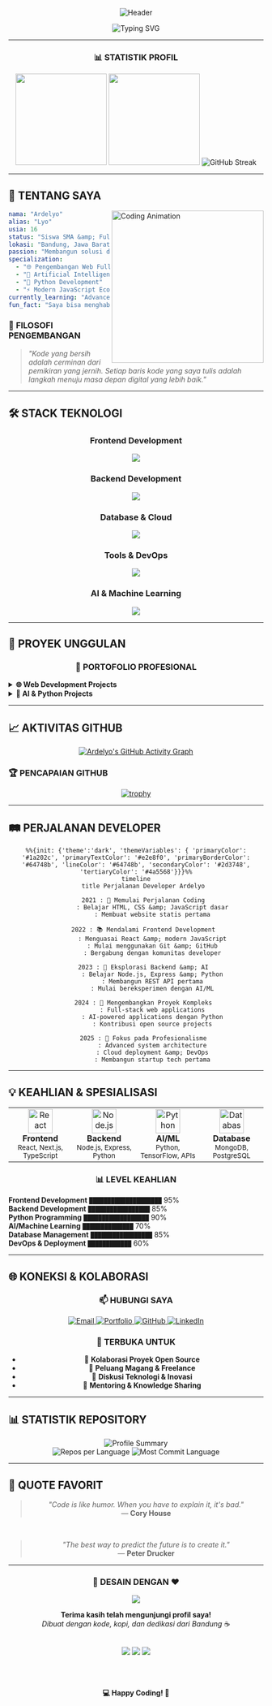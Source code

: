 
<div align="center">

![Header](https://capsule-render.vercel.app/api?type=waving&color=0%3A1a1a1a,100%3A2d3748&height=200&section=header&text=ARDELYO&fontSize=70&fontColor=ffffff&animation=fadeIn&fontAlignY=38&desc=Full-Stack%20Developer%20%26%20AI%20Enthusiast&descAlignY=60&descAlign=50)

<img src="https://readme-typing-svg.herokuapp.com?font=JetBrains+Mono&weight=600&size=28&duration=3000&pause=1000&color=E2E8F0&center=true&vCenter=true&multiline=true&repeat=false&width=600&height=100&lines=Hai%2C+Saya+Ardelyo+%F0%9F%91%8B;Pengembang+Web+Full-Stack;%26+Enthusiast+AI+dari+Indonesia" alt="Typing SVG" />

</div>

---

<div align="center">

### 📊 **STATISTIK PROFIL**

<img height="180em" src="https://github-readme-stats.vercel.app/api?username=ardelyo&show_icons=true&theme=github_dark&hide_border=true&count_private=true&bg_color=0d1117&title_color=e2e8f0&icon_color=64748b&text_color=94a3b8"/>
<img height="180em" src="https://github-readme-stats.vercel.app/api/top-langs/?username=ardelyo&layout=compact&theme=github_dark&hide_border=true&bg_color=0d1117&title_color=e2e8f0&text_color=94a3b8&card_width=300"/>

<img src="https://github-readme-streak-stats.herokuapp.com/?user=ardelyo&theme=dark&hide_border=true&background=0d1117&stroke=64748b&ring=e2e8f0&fire=e2e8f0&currStreakNum=e2e8f0&sideNums=94a3b8&currStreakLabel=64748b&sideLabels=64748b&dates=94a3b8" alt="GitHub Streak" />

</div>

---

## 🎯 **TENTANG SAYA**

<img align="right" alt="Coding Animation" width="300" src="https://raw.githubusercontent.com/abhisheknaiidu/abhisheknaiidu/master/code.gif">

```yaml
nama: "Ardelyo"
alias: "Lyo"
usia: 16
status: "Siswa SMA &amp; Full-Stack Developer"
lokasi: "Bandung, Jawa Barat 🇮🇩"
passion: "Membangun solusi digital yang elegan &amp; fungsional"
specialization: 
  - "🌐 Pengembangan Web Full-Stack"
  - "🤖 Artificial Intelligence"
  - "🐍 Python Development"
  - "⚡ Modern JavaScript Ecosystem"
currently_learning: "Advanced AI/ML &amp; Cloud Architecture"
fun_fact: "Saya bisa menghabiskan berjam-jam untuk menyempurnakan satu pixel! 🎨"
```

### 💭 **FILOSOFI PENGEMBANGAN**
> *"Kode yang bersih adalah cerminan dari pemikiran yang jernih. Setiap baris kode yang saya tulis adalah langkah menuju masa depan digital yang lebih baik."*

---

## 🛠️ **STACK TEKNOLOGI**

<div align="center">

### **Frontend Development**
<img src="https://skillicons.dev/icons?i=html,css,js,ts,react,nextjs,tailwind,sass&theme=dark" />

### **Backend Development**
<img src="https://skillicons.dev/icons?i=nodejs,express,python,flask,fastapi,php&theme=dark" />

### **Database & Cloud**
<img src="https://skillicons.dev/icons?i=mongodb,mysql,postgresql,redis,firebase,vercel&theme=dark" />

### **Tools & DevOps**
<img src="https://skillicons.dev/icons?i=git,github,vscode,figma,docker,linux&theme=dark" />

### **AI & Machine Learning**
<img src="https://skillicons.dev/icons?i=python,tensorflow,pytorch&theme=dark" />

</div>

---

## 🚀 **PROYEK UNGGULAN**

<div align="center">

### 💼 **PORTOFOLIO PROFESIONAL**

</div>

<!-- Proyek Web Development -->
<details>
<summary><b>🌐 Web Development Projects</b></summary>
<br>

<table>
<tr>
<td width="50%">

### 🎨 **Personal Portfolio V2**
[![Portfolio](https://github-readme-stats.vercel.app/api/pin/?username=ardelyo&repo=portfolio-v2&theme=github_dark&hide_border=true&bg_color=0d1117&title_color=e2e8f0&text_color=94a3b8&icon_color=64748b)](https://github.com/ardelyo/portfolio-v2)

**🎯 Deskripsi:**  
Website portfolio pribadi dengan desain modern dan performa optimal

**⚡ Teknologi:**
- Next.js 14 dengan App Router
- TypeScript untuk type safety
- Tailwind CSS untuk styling
- Framer Motion untuk animasi

**🌟 Fitur Utama:**
- ⚡ Loading time < 2 detik
- 📱 Fully responsive design
- 🎨 Dark/Light theme toggle
- 📊 Real-time GitHub stats integration

</td>
<td width="50%">

### 🛒 **E-Commerce API**
[![E-Commerce](https://github-readme-stats.vercel.app/api/pin/?username=ardelyo&repo=ecommerce-api&theme=github_dark&hide_border=true&bg_color=0d1117&title_color=e2e8f0&text_color=94a3b8&icon_color=64748b)](https://github.com/ardelyo/ecommerce-api)

**🎯 Deskripsi:**  
RESTful API lengkap untuk aplikasi e-commerce dengan fitur enterprise-grade

**⚡ Teknologi:**
- Node.js &amp; Express.js
- MongoDB dengan Mongoose
- JWT Authentication
- Redis untuk caching

**🌟 Fitur Utama:**
- 🔐 Authentication &amp; Authorization
- 💳 Payment gateway integration
- 📦 Inventory management
- 📊 Analytics dashboard

</td>
</tr>
</table>

</details>

<!-- Proyek AI & Python -->
<details>
<summary><b>🤖 AI & Python Projects</b></summary>
<br>

<table>
<tr>
<td width="50%">

### 🧠 **Deep Thought AI**
[![Deep Thought](https://github-readme-stats.vercel.app/api/pin/?username=ardelyo&repo=deep-thought-ai&theme=github_dark&hide_border=true&bg_color=0d1117&title_color=e2e8f0&text_color=94a3b8&icon_color=64748b)](https://github.com/ardelyo/deep-thought-ai)

**🎯 Deskripsi:**  
Sistem AI multi-agent canggih untuk pemecahan masalah kompleks

**⚡ Teknologi:**
- Python 3.11+
- Google Gemini API
- FastAPI untuk web interface
- SQLite untuk data persistence

**🌟 Fitur Utama:**
- 🧠 Multi-agent reasoning system
- 🔄 Iterative problem solving
- 📊 Real-time analysis dashboard
- 🎯 Context-aware responses

</td>
<td width="50%">

### 🗂️ **CodeX AI File Assistant**
[![CodeX](https://github-readme-stats.vercel.app/api/pin/?username=ardelyo&repo=CodeX-AI-File-Assistant&theme=github_dark&hide_border=true&bg_color=0d1117&title_color=e2e8f0&text_color=94a3b8&icon_color=64748b)](https://github.com/ardelyo/CodeX-AI-File-Assistant)

**🎯 Deskripsi:**  
AI-powered file management assistant dengan natural language processing

**⚡ Teknologi:**
- Python dengan Tkinter GUI
- OpenAI GPT API
- File system integration
- Natural Language Processing

**🌟 Fitur Utama:**
- 📁 Smart file organization
- 🔍 AI-powered search
- 🏷️ Automatic tagging
- 💬 Natural language commands

</td>
</tr>
</table>

</details>

---

## 📈 **AKTIVITAS GITHUB**

<div align="center">

[![Ardelyo's GitHub Activity Graph](https://github-readme-activity-graph.vercel.app/graph?username=ardelyo&theme=github-compact&hide_border=true&bg_color=0d1117&color=e2e8f0&line=64748b&point=e2e8f0&area=true&area_color=1a202c)](https://github.com/ardelyo)

</div>

### 🏆 **PENCAPAIAN GITHUB**

<div align="center">

[![trophy](https://github-profile-trophy.vercel.app/?username=ardelyo&theme=darkhub&no-frame=true&no-bg=true&margin-w=4&row=1)](https://github.com/ryo-ma/github-profile-trophy)

</div>

---

## 🛤️ **PERJALANAN DEVELOPER**

<div align="center">

```mermaid
%%{init: {'theme':'dark', 'themeVariables': { 'primaryColor': '#1a202c', 'primaryTextColor': '#e2e8f0', 'primaryBorderColor': '#64748b', 'lineColor': '#64748b', 'secondaryColor': '#2d3748', 'tertiaryColor': '#4a5568'}}}%%
timeline
    title Perjalanan Developer Ardelyo
    
    2021 : 🌱 Memulai Perjalanan Coding
         : Belajar HTML, CSS &amp; JavaScript dasar
         : Membuat website statis pertama
    
    2022 : 📚 Mendalami Frontend Development
         : Menguasai React &amp; modern JavaScript
         : Mulai menggunakan Git &amp; GitHub
         : Bergabung dengan komunitas developer
    
    2023 : 🚀 Eksplorasi Backend &amp; AI
         : Belajar Node.js, Express &amp; Python
         : Membangun REST API pertama
         : Mulai bereksperimen dengan AI/ML
    
    2024 : 💼 Mengembangkan Proyek Kompleks
         : Full-stack web applications
         : AI-powered applications dengan Python
         : Kontribusi open source projects
    
    2025 : 🎯 Fokus pada Profesionalisme
         : Advanced system architecture
         : Cloud deployment &amp; DevOps
         : Membangun startup tech pertama
```

</div>

---

## 💡 **KEAHLIAN & SPESIALISASI**

<div align="center">

<table>
<tr>
<td align="center" width="25%">
<img src="https://cdn.jsdelivr.net/gh/devicons/devicon/icons/react/react-original.svg" width="48" height="48" alt="React" />
<br><strong>Frontend</strong>
<br><sub>React, Next.js, TypeScript</sub>
</td>
<td align="center" width="25%">
<img src="https://cdn.jsdelivr.net/gh/devicons/devicon/icons/nodejs/nodejs-original.svg" width="48" height="48" alt="Node.js" />
<br><strong>Backend</strong>
<br><sub>Node.js, Express, Python</sub>
</td>
<td align="center" width="25%">
<img src="https://cdn.jsdelivr.net/gh/devicons/devicon/icons/python/python-original.svg" width="48" height="48" alt="Python" />
<br><strong>AI/ML</strong>
<br><sub>Python, TensorFlow, APIs</sub>
</td>
<td align="center" width="25%">
<img src="https://cdn.jsdelivr.net/gh/devicons/devicon/icons/mongodb/mongodb-original.svg" width="48" height="48" alt="Database" />
<br><strong>Database</strong>
<br><sub>MongoDB, PostgreSQL</sub>
</td>
</tr>
</table>

### 📊 **LEVEL KEAHLIAN**

<div align="left">

**Frontend Development** `████████████████████` 95%  
**Backend Development** `█████████████████` 85%  
**Python Programming** `██████████████████` 90%  
**AI/Machine Learning** `██████████████` 70%  
**Database Management** `█████████████████` 85%  
**DevOps &amp; Deployment** `████████████` 60%  

</div>

</div>

---

## 🌐 **KONEKSI & KOLABORASI**

<div align="center">

### 📫 **HUBUNGI SAYA**

<a href="mailto:tahubulatlio12@gmail.com">
  <img src="https://img.shields.io/badge/Gmail-D14836?style=for-the-badge&logo=gmail&logoColor=white&labelColor=1a1a1a" alt="Email"/>
</a>
<a href="https://bit.ly/ardelyo" target="_blank">
  <img src="https://img.shields.io/badge/Portfolio-000000?style=for-the-badge&logo=safari&logoColor=white&labelColor=1a1a1a" alt="Portfolio"/>
</a>
<a href="https://github.com/ardelyo" target="_blank">
  <img src="https://img.shields.io/badge/GitHub-100000?style=for-the-badge&logo=github&logoColor=white&labelColor=1a1a1a" alt="GitHub"/>
</a>
<a href="#" target="_blank">
  <img src="https://img.shields.io/badge/LinkedIn-0077B5?style=for-the-badge&logo=linkedin&logoColor=white&labelColor=1a1a1a" alt="LinkedIn"/>
</a>

### 🤝 **TERBUKA UNTUK**

- 🚀 **Kolaborasi Proyek Open Source**
- 💼 **Peluang Magang &amp; Freelance**
- 🎯 **Diskusi Teknologi &amp; Inovasi**
- 🌱 **Mentoring &amp; Knowledge Sharing**

</div>

---

## 📊 **STATISTIK REPOSITORY**

<div align="center">

<img src="https://github-profile-summary-cards.vercel.app/api/cards/profile-details?username=ardelyo&theme=github_dark" alt="Profile Summary" />

<br>

<img src="https://github-profile-summary-cards.vercel.app/api/cards/repos-per-language?username=ardelyo&theme=github_dark" alt="Repos per Language" />
<img src="https://github-profile-summary-cards.vercel.app/api/cards/most-commit-language?username=ardelyo&theme=github_dark" alt="Most Commit Language" />

</div>

---

## 💭 **QUOTE FAVORIT**

<div align="center">

> *"Code is like humor. When you have to explain it, it's bad."*  
> — **Cory House**

<br>

> *"The best way to predict the future is to create it."*  
> — **Peter Drucker**

</div>

---

<div align="center">

### 🎨 **DESAIN DENGAN ❤️**

<img src="https://capsule-render.vercel.app/api?type=waving&color=0%3A1a1a1a,100%3A2d3748&height=120&section=footer&animation=fadeIn" />

**Terima kasih telah mengunjungi profil saya!**  
*Dibuat dengan kode, kopi, dan dedikasi dari Bandung* ☕

<br>

<img src="https://komarev.com/ghpvc/?username=ardelyo&color=64748b&style=for-the-badge&label=PROFILE+VIEWS"/>
<img src="https://img.shields.io/github/followers/ardelyo?style=for-the-badge&color=64748b&labelColor=1a1a1a&logo=github"/>
<img src="https://img.shields.io/github/stars/ardelyo?style=for-the-badge&color=64748b&labelColor=1a1a1a&logo=github"/>

<br><br>

**💻 Happy Coding! 🚀**

</div>
